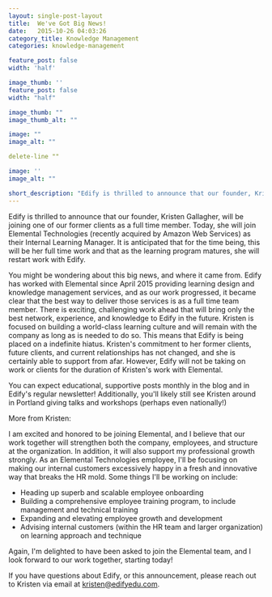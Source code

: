 ```yaml
---
layout: single-post-layout
title:  We've Got Big News!
date:   2015-10-26 04:03:26
category_title: Knowledge Management
categories: knowledge-management

feature_post: false
width: 'half'

image_thumb: ''
feature_post: false
width: "half"

image_thumb: ""
image_thumb_alt: ""

image: ""
image_alt: ""

delete-line ""

image: ''
image_alt: ""

short_description: "Edify is thrilled to announce that our founder, Kristen Gallagher, will be joining one of our former clients as a full time member. Today, she will join Elemental Technologies (recently acquired by Amazon Web Services) as their Internal Learning Manager. It is anticipated that for the time being, this will be her full time work and that as the learning program matures, she will restart work with Edify."
---
```


Edify is thrilled to announce that our founder, Kristen Gallagher, will be joining one of our former clients as a full time member. Today, she will join Elemental Technologies (recently acquired by Amazon Web Services) as their Internal Learning Manager. It is anticipated that for the time being, this will be her full time work and that as the learning program matures, she will restart work with Edify.

You might be wondering about this big news, and where it came from. Edify has worked with Elemental since April 2015 providing learning design and knowledge management services, and as our work progressed, it became clear that the best way to deliver those services is as a full time team member. There is exciting, challenging work ahead that will bring only the best network, experience, and knowledge to Edify in the future. Kristen is focused on building a world-class learning culture and will remain with the company as long as is needed to do so. This means that Edify is being placed on a indefinite hiatus. Kristen's commitment to her former clients, future clients, and current relationships has not changed, and she is certainly able to support from afar. However, Edify will not be taking on work or clients for the duration of Kristen's work with Elemental.

You can expect educational, supportive posts monthly in the blog and in Edify's regular newsletter! Additionally, you'll likely still see Kristen around in Portland giving talks and workshops (perhaps even nationally!)

More from Kristen:

I am excited and honored to be joining Elemental, and I believe that our work together will strengthen both the company, employees, and structure at the organization. In addition, it will also support my professional growth strongly. As an Elemental Technologies employee, I'll be focusing on making our internal customers excessively happy in a fresh and innovative way that breaks the HR mold. Some things I'll be working on include:

* Heading up superb and scalable employee onboarding
* Building a comprehensive employee training program, to include management and technical training
* Expanding and elevating employee growth and development
* Advising internal customers (within the HR team and larger organization) on learning approach and technique

Again, I'm delighted to have been asked to join the Elemental team, and I look forward to our work together, starting today!

If you have questions about Edify, or this announcement, please reach out to Kristen via email at kristen@edifyedu.com.
